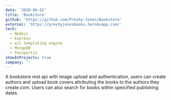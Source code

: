```yaml
---
date: '2020-06-02'
title: 'Bookstore'
github: 'https://github.com/Preshy-Jones/Bookstore'
external: 'https://preshyjonesbooks.herokuapp.com/'
tech:
  - Nodejs
  - Express
  - ejs templating engine
  - MongoDB
  - Passportjs
showInProjects: true
company: ''
---
```


A bookstore rest api with image upload and authentication, users can create authors and upload book covers attributing the books to the authors they create.com. Users can also search for books within speicified publishing dates.
